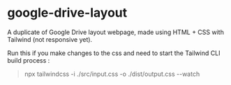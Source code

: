 # google-drive-layout

A duplicate of Google Drive layout webpage, made using HTML + CSS with Tailwind (not responsive yet).

Run this if you make changes to the css and need to start the Tailwind CLI build process :
> npx tailwindcss -i ./src/input.css -o ./dist/output.css --watch
